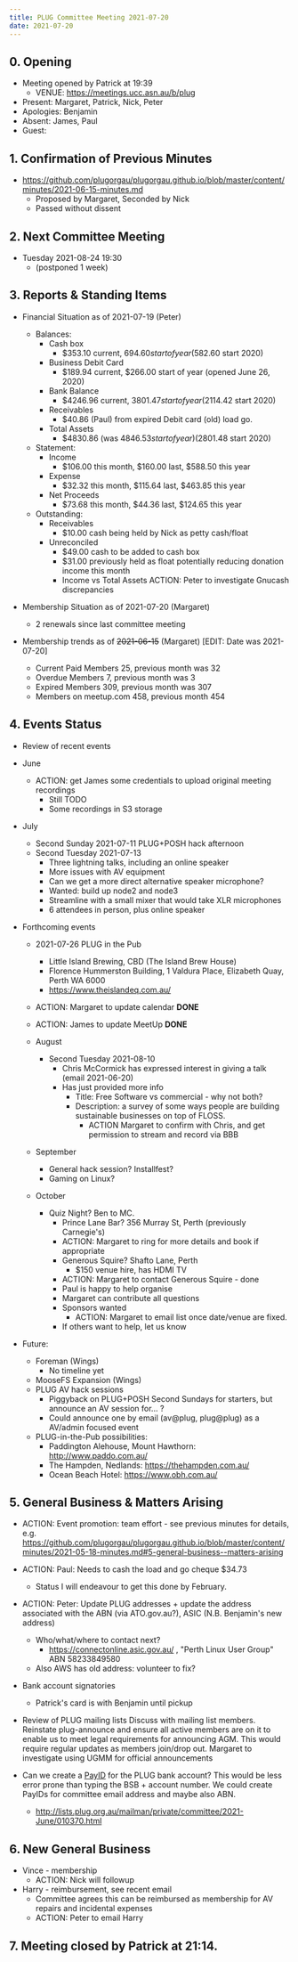 ```yaml
---
title: PLUG Committee Meeting 2021-07-20
date: 2021-07-20
---
```


## 0. Opening
* Meeting opened by Patrick at 19:39
  * VENUE: https://meetings.ucc.asn.au/b/plug
* Present: Margaret, Patrick, Nick, Peter
* Apologies: Benjamin
* Absent: James, Paul
* Guest: 

## 1. Confirmation of Previous Minutes
* https://github.com/plugorgau/plugorgau.github.io/blob/master/content/minutes/2021-06-15-minutes.md
  * Proposed by Margaret, Seconded by Nick
  * Passed without dissent

## 2. Next Committee Meeting
* Tuesday 2021-08-24 19:30
  * (postponed 1 week) 

## 3. Reports & Standing Items
* Financial Situation as of 2021-07-19 (Peter)
  * Balances:
    * Cash box
      * $353.10 current, $694.60 start of year ($582.60 start 2020)
    * Business Debit Card
      * $189.94 current, $266.00 start of year (opened June 26, 2020)
    * Bank Balance
      * $4246.96 current, $3801.47 start of year ($2114.42 start 2020)
    * Receivables
      * $40.86 (Paul) from expired Debit card (old) load go.
    * Total Assets
      * $4830.86 (was $4846.53 start of year) ($2801.48 start 2020)
  * Statement:
    * Income
      * $106.00 this month, $160.00 last, $588.50 this year
    * Expense
      * $32.32 this month, $115.64 last, $463.85 this year
    * Net Proceeds
      * $73.68 this month, $44.36 last, $124.65 this year
  * Outstanding:
      * Receivables
        * $10.00 cash being held by Nick as petty cash/float
      * Unreconciled
          * $49.00 cash to be added to cash box
          * $31.00 previously held as float
            potentially reducing donation income this month
          * Income vs Total Assets
    ACTION: Peter to investigate Gnucash discrepancies

* Membership Situation as of 2021-07-20 (Margaret)
  - 2 renewals since last committee meeting

* Membership trends as of ~~2021-06-15~~ (Margaret) [EDIT: Date was 2021-07-20]
  - Current Paid Members 25, previous month was 32
  - Overdue Members 7, previous month was 3
  - Expired Members 309, previous month was 307
  - Members on meetup.com 458, previous month 454

## 4. Events Status
* Review of recent events
   
* June
    * ACTION: get James some credentials to upload original meeting recordings
        * Still TODO
        * Some recordings in S3 storage

 * July
    * Second Sunday 2021-07-11 PLUG+POSH hack afternoon
    * Second Tuesday 2021-07-13 
      * Three lightning talks, including an online speaker
      * More issues with AV equipment
      * Can we get a more direct alternative speaker microphone?
      * Wanted: build up node2 and node3
      * Streamline with a small mixer that would take XLR microphones
      * 6 attendees in person, plus online speaker

* Forthcoming events
   * 2021-07-26 PLUG in the Pub
       * Little Island Brewing, CBD (The Island Brew House)
       * Florence Hummerston Building, 1 Valdura Place, Elizabeth Quay, Perth WA 6000
       * https://www.theislandeq.com.au/
       
    * ACTION: Margaret to update calendar **DONE**
    * ACTION: James to update MeetUp **DONE**
  * August
    * Second Tuesday 2021-08-10
      * Chris McCormick has expressed interest in giving a talk (email 2021-06-20)
      * Has just provided more info
        * Title: Free Software vs commercial - why not both?
        * Description: a survey of some ways people are building sustainable businesses on top of FLOSS.
          * ACTION Margaret to confirm with Chris, and get permission to stream and record via BBB
  * September
    * General hack session? Installfest?
    * Gaming on Linux?
  * October
    * Quiz Night? Ben to MC.
        * Prince Lane Bar? 356 Murray St, Perth (previously Carnegie's)
        * ACTION: Margaret to ring for more details and book if appropriate
        * Generous Squire? Shafto Lane, Perth
          * $150 venue hire, has HDMI TV
        * ACTION: Margaret to contact Generous Squire - done
      * Paul is happy to help organise
      * Margaret can contribute all questions
      * Sponsors wanted
        * ACTION: Margaret to email list once date/venue are fixed.
      * If others want to help, let us know

* Future:
  * Foreman (Wings)
    * No timeline yet
  * MooseFS Expansion (Wings)
  * PLUG AV hack sessions
    * Piggyback on PLUG+POSH Second Sundays for starters, but announce an AV session for... ?
    * Could announce one by email (av@plug, plug@plug) as a AV/admin focused event
  * PLUG-in-the-Pub possibilities:
    * Paddington Alehouse, Mount Hawthorn: http://www.paddo.com.au/
    * The Hampden, Nedlands: https://thehampden.com.au/
    * Ocean Beach Hotel: https://www.obh.com.au/

## 5. General Business & Matters Arising
* ACTION: Event promotion: team effort - see previous minutes for details, e.g. https://github.com/plugorgau/plugorgau.github.io/blob/master/content/minutes/2021-05-18-minutes.md#5-general-business--matters-arising

* ACTION: Paul: Needs to cash the load and go cheque $34.73
    * Status I will endeavour to get this done by February.
* ACTION: Peter: Update PLUG addresses + update the address associated with the ABN (via ATO.gov.au?), ASIC (N.B. Benjamin's new address)
  * Who/what/where to contact next?
    * https://connectonline.asic.gov.au/ , "Perth Linux User Group" ABN 58233849580
  * Also AWS has old address: volunteer to fix?

* Bank account signatories
  * Patrick's card is with Benjamin until pickup

* Review of PLUG mailing lists Discuss with mailing list members. Reinstate plug-announce and ensure all active members are on it to enable us to meet legal requirements for announcing AGM. This would require regular updates as members join/drop out. Margaret to investigate using UGMM for official announcements

* Can we create a [PayID](https://payid.com.au/) for the PLUG bank account? This would be less error prone than typing the BSB + account number. We could create PayIDs for committee email address and maybe also ABN.
    * http://lists.plug.org.au/mailman/private/committee/2021-June/010370.html

## 6. New General Business

  * Vince - membership
    * ACTION: Nick will followup
  * Harry - reimbursement, see recent email
    * Committee agrees this can be reimbursed as membership for AV repairs and incidental expenses
    * ACTION: Peter to email Harry

## 7. Meeting closed by Patrick at 21:14.
